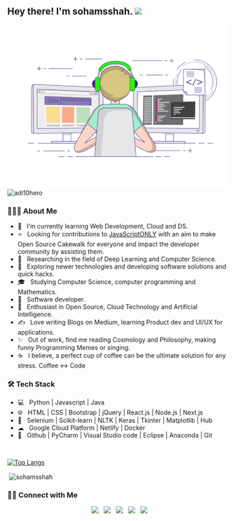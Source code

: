 <h2> Hey there! I'm sohamsshah. <img src="https://github.com/souvikguria98/souvikguria98/blob/master/Hi.gif" width="25"></h2>
<img align="right" alt="GIF" src="https://raw.githubusercontent.com/devSouvik/devSouvik/master/gif3.gif" width="500"/>
<p align="left"> <img   src="https://komarev.com/ghpvc/?username=sohamsshah" alt="adi10hero" /> </p>
<h3> 👨🏻‍💻 About Me </h3>

- 🔭 &nbsp; I’m currently learning Web Development, Cloud and DS.
- ⭐ &nbsp; Looking for contributions to [JavaScriptONLY](https://github.com/sohamsshah/JavaScriptONLY) with an aim to make Open Source Cakewalk for everyone and impact the developer community by assisting them.
- 🔎 &nbsp; Researching in the field of Deep Learning and Computer Science.
- 🤔 &nbsp; Exploring newer technologies and developing software solutions and quick hacks.
- 🎓 &nbsp; Studying Computer Science, computer programming and Mathematics.
- 💼 &nbsp; Software developer.
- 🌱 &nbsp; Enthusiast in Open Source, Cloud Technology and Artificial Intelligence.
- ✍️ &nbsp; Love writing Blogs on Medium, learning Product dev and UI/UX for applications. 
- ✨ &nbsp; Out of work, find me reading Cosmology and Philosophy, making funny Programming Memes or singing.
- ☕ &nbsp; I believe, a perfect cup of coffee can be the ultimate solution for any stress. Coffee <-> Code 

<h3>🛠 Tech Stack</h3>

- 💻 &nbsp; Python | Javascript | Java 
- 🌐 &nbsp; HTML | CSS | Bootstrap | jQuery | React.js | Node.js | Next.js
- 🐍 &nbsp; Selenium | Scikit-learn | NLTK | Keras | Tkinter | Matplotlib | Hub
- ☁ &nbsp; Google Cloud Platform | Netlify | Docker
- 🔧 &nbsp; Github | PyCharm | Visual Studio code | Eclipse | Anaconda | Git



</br>

[![Top Langs](https://github-readme-stats.vercel.app/api/top-langs/?username=sohamsshah&layout=compact&text_color=daf7dc&bg_color=151515)](https://github.com/sohamsshah/github-readme-stats)

<p>&nbsp;<img align="center" src="https://github-readme-stats.vercel.app/api?username=sohamsshah&show_icons=true&locale=en&theme=radical" alt="sohamsshah" /></p>


<h3> 🤝🏻 Connect with Me </h3>

<p align="center">
&nbsp; <a href="https://twitter.com/sohamsshah_" target="_blank" rel="noopener noreferrer"><img src="https://img.icons8.com/plasticine/100/000000/twitter.png" width="50" /></a>  
&nbsp; <a href="https://www.instagram.com/programemeing/" target="_blank" rel="noopener noreferrer"><img src="https://img.icons8.com/plasticine/100/000000/instagram-new.png" width="50" /></a>  
&nbsp; <a href="https://www.linkedin.com/in/soham-shah-a97b5917b/" target="_blank" rel="noopener noreferrer"><img src="https://img.icons8.com/plasticine/100/000000/linkedin.png" width="50" /></a>
&nbsp; <a href="mailto:sohamshah456@gmail.com" target="_blank" rel="noopener noreferrer"><img src="https://img.icons8.com/plasticine/100/000000/gmail.png"  width="50" /></a>
&nbsp; <a href="https://medium.com/@sohamshah456" target="_blank" rel="noopener noreferrer"><img src="https://img.icons8.com/color/48/000000/medium-monogram.png"/></a>

</p>
